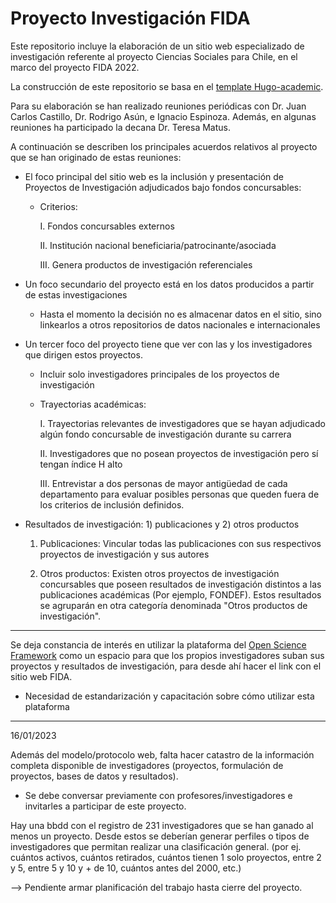 # Proyecto Investigación FIDA

Este repositorio incluye la elaboración de un sitio web especializado de investigación referente al proyecto Ciencias Sociales para Chile, en el marco del proyecto FIDA 2022.

La construcción de este repositorio se basa en el [template Hugo-academic](https://github.com/wowchemy/starter-hugo-academic).

Para su elaboración se han realizado reuniones periódicas con Dr. Juan Carlos Castillo, Dr. Rodrigo Asún, e Ignacio Espinoza. Además, en algunas reuniones ha participado la decana Dr. Teresa Matus.

A continuación se describen los principales acuerdos relativos al proyecto que se han originado de estas reuniones:

* El foco principal del sitio web es la inclusión y presentación de Proyectos de Investigación adjudicados bajo fondos concursables:

  - Criterios:
  
    I. Fondos concursables externos
    
    II. Institución nacional beneficiaria/patrocinante/asociada
    
    III. Genera productos de investigación referenciales
    
* Un foco secundario del proyecto está en los datos producidos a partir de estas investigaciones

  - Hasta el momento la decisión no es almacenar datos en el sitio, sino linkearlos a otros repositorios de datos nacionales e internacionales
  
* Un tercer foco del proyecto tiene que ver con las y los investigadores que dirigen estos proyectos.

  - Incluir solo investigadores principales de los proyectos de investigación

  - Trayectorias académicas:
  
    I. Trayectorias relevantes de investigadores que se hayan adjudicado algún fondo concursable de investigación durante su carrera
    
    II. Investigadores que no posean proyectos de investigación pero sí tengan índice H alto
    
    III. Entrevistar a dos personas de mayor antigüedad de cada departamento para evaluar posibles personas que queden fuera de los criterios de inclusión definidos.
    
* Resultados de investigación: 1) publicaciones y 2) otros productos
  
    1) Publicaciones: Vincular todas las publicaciones con sus respectivos proyectos de investigación y sus autores
    
    2) Otros productos: Existen otros proyectos de investigación concursables que poseen resultados de investigación distintos a las publicaciones académicas (Por ejemplo, FONDEF). Estos resultados se agruparán en otra categoría denominada "Otros productos de investigación".
    
    
----

Se deja constancia de interés en utilizar la plataforma del [Open Science Framework](https://osf.io/) como un espacio para que los propios investigadores suban sus proyectos y resultados de investigación, para desde ahí hacer el link con el sitio web FIDA.

  - Necesidad de estandarización y capacitación sobre cómo utilizar esta plataforma
  

----

16/01/2023

Además del modelo/protocolo web, falta hacer catastro de la información completa disponible de investigadores (proyectos, formulación de proyectos, bases de datos y resultados).
- Se debe conversar previamente con profesores/investigadores e invitarles a participar de este proyecto.

Hay una bbdd con el registro de 231 investigadores que se han ganado al menos un proyecto. Desde estos se deberían  generar perfiles o tipos de investigadores que permitan realizar una clasificación general. (por ej. cuántos activos, cuántos retirados, cuántos tienen 1 solo proyectos, entre 2 y 5, entre 5 y 10 y + de 10, cuántos antes del 2000, etc.)

--> Pendiente armar planificación del trabajo hasta cierre del proyecto.
    
    
    
